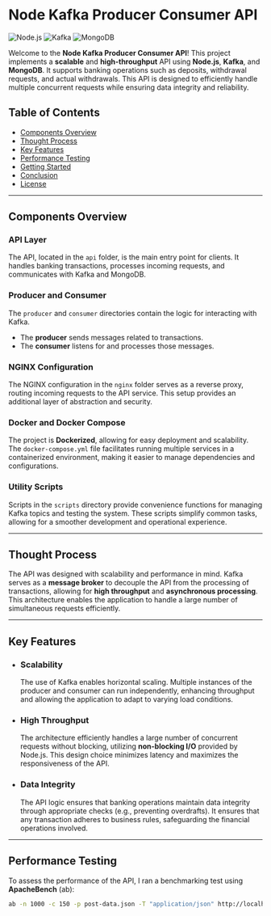 # Node Kafka Producer Consumer API

![Node.js](https://img.shields.io/badge/Node.js-333333?style=flat&logo=nodedotjs&logoColor=white)
![Kafka](https://img.shields.io/badge/Kafka-000000?style=flat&logo=apachekafka&logoColor=white)
![MongoDB](https://img.shields.io/badge/MongoDB-47A248?style=flat&logo=mongodb&logoColor=white)

Welcome to the **Node Kafka Producer Consumer API**! This project implements a **scalable** and **high-throughput** API using **Node.js**, **Kafka**, and **MongoDB**. It supports banking operations such as deposits, withdrawal requests, and actual withdrawals. This API is designed to efficiently handle multiple concurrent requests while ensuring data integrity and reliability.

## Table of Contents

- [Components Overview](#components-overview)
- [Thought Process](#thought-process)
- [Key Features](#key-features)
- [Performance Testing](#performance-testing)
- [Getting Started](#getting-started)
- [Conclusion](#conclusion)
- [License](#license)

---

## Components Overview

### **API Layer**
The API, located in the `api` folder, is the main entry point for clients. It handles banking transactions, processes incoming requests, and communicates with Kafka and MongoDB.

### **Producer and Consumer**
The `producer` and `consumer` directories contain the logic for interacting with Kafka. 
- The **producer** sends messages related to transactions.
- The **consumer** listens for and processes those messages.

### **NGINX Configuration**
The NGINX configuration in the `nginx` folder serves as a reverse proxy, routing incoming requests to the API service. This setup provides an additional layer of abstraction and security.

### **Docker and Docker Compose**
The project is **Dockerized**, allowing for easy deployment and scalability. The `docker-compose.yml` file facilitates running multiple services in a containerized environment, making it easier to manage dependencies and configurations.

### **Utility Scripts**
Scripts in the `scripts` directory provide convenience functions for managing Kafka topics and testing the system. These scripts simplify common tasks, allowing for a smoother development and operational experience.

---

## Thought Process

The API was designed with scalability and performance in mind. Kafka serves as a **message broker** to decouple the API from the processing of transactions, allowing for **high throughput** and **asynchronous processing**. This architecture enables the application to handle a large number of simultaneous requests efficiently.

---

## Key Features

- ### **Scalability**
  The use of Kafka enables horizontal scaling. Multiple instances of the producer and consumer can run independently, enhancing throughput and allowing the application to adapt to varying load conditions.

- ### **High Throughput**
  The architecture efficiently handles a large number of concurrent requests without blocking, utilizing **non-blocking I/O** provided by Node.js. This design choice minimizes latency and maximizes the responsiveness of the API.

- ### **Data Integrity**
  The API logic ensures that banking operations maintain data integrity through appropriate checks (e.g., preventing overdrafts). It ensures that any transaction adheres to business rules, safeguarding the financial operations involved.

---

## Performance Testing

To assess the performance of the API, I ran a benchmarking test using **ApacheBench** (ab):

```bash
ab -n 1000 -c 150 -p post-data.json -T "application/json" http://localhost:80/transaction
